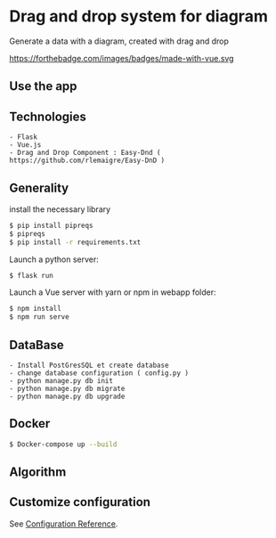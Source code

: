 # Drag and drop system for diagram

Generate a data with a diagram, created with drag and drop

https://forthebadge.com/images/badges/made-with-vue.svg

## Use the app 

## Technologies
    - Flask
    - Vue.js
    - Drag and Drop Component : Easy-Dnd ( https://github.com/rlemaigre/Easy-DnD ) 

## Generality

install the necessary library

```bash
$ pip install pipreqs
$ pipreqs
$ pip install -r requirements.txt
```

Launch a python server:

```bash
$ flask run 
```

Launch a Vue server with yarn or npm in webapp folder:

```bash
$ npm install
$ npm run serve
```

## DataBase

    - Install PostGresSQL et create database 
    - change database configuration ( config.py ) 
    - python manage.py db init
    - python manage.py db migrate
    - python manage.py db upgrade

## Docker
```bash
$ Docker-compose up --build
```

## Algorithm

## Customize configuration
See [Configuration Reference](https://cli.vuejs.org/config/).


